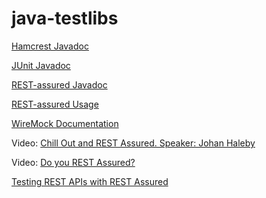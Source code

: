 # java-testlibs

[Hamcrest Javadoc](http://hamcrest.org/JavaHamcrest/javadoc/1.3/)

[JUnit Javadoc](http://junit.org/junit4/javadoc/latest/)

[REST-assured Javadoc](http://www.javadoc.io/doc/io.rest-assured/rest-assured/3.0.2)

[REST-assured Usage](https://github.com/rest-assured/rest-assured/wiki/Usage)

[WireMock Documentation](http://wiremock.org/docs/)

Video: [Chill Out and REST Assured. Speaker: Johan Haleby](https://www.youtube.com/watch?v=34I22CUxkUc)

Video: [Do you REST Assured?](https://www.youtube.com/watch?v=3JBz4NjYYKY)

[Testing REST APIs with REST Assured](https://developers.redhat.com/blog/2017/07/20/testing-rest-apis-with-rest-assured/)
